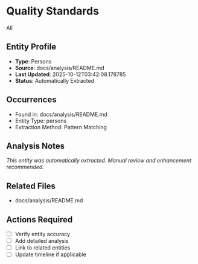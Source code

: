 # Quality Standards

All

## Entity Profile
- **Type**: Persons
- **Source**: docs/analysis/README.md
- **Last Updated**: 2025-10-12T03:42:08.178785
- **Status**: Automatically Extracted

## Occurrences
- Found in: docs/analysis/README.md
- Entity Type: persons
- Extraction Method: Pattern Matching

## Analysis Notes
*This entity was automatically extracted. Manual review and enhancement recommended.*

## Related Files
- docs/analysis/README.md

## Actions Required
- [ ] Verify entity accuracy
- [ ] Add detailed analysis
- [ ] Link to related entities
- [ ] Update timeline if applicable
